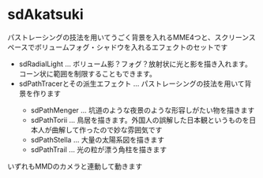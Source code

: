 # sdAkatsuki
<p>
パストレーシングの技法を用いてうごく背景を入れるMME4つと、スクリーンスペースでボリュームフォグ・シャドウを入れるエフェクトのセットです
</p>

<p>
  <ul>
    <li>sdRadialLight ... ボリューム影？フォグ？放射状に光と影を描き入れます。コーン状に範囲を制限することもできます。</li>
    <li>sdPathTracerとその派生エフェクト … パストレーシングの技法を用いて背景を作ります</li>
    <ul>
      <li>sdPathMenger ... 坑道のような夜景のような形容しがたい物を描きます</li>
      <li>sdPathTorii  ... 鳥居を描きます。外国人の誤解した日本観というものを日本人が曲解して作ったので妙な雰囲気です</li>
      <li>sdPathStella ... 大量の太陽系図を描きます</li>
      <li>sdPathTrail  ... 光の粒が漂う角柱を描きます</li>
    </ul>
  </ul>
</p>
<p>
  いずれもMMDのカメラと連動して動きます
</p>
  
